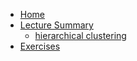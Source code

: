 <!-- docs/_sidebar.md -->
* [Home](/README.md)
* [Lecture Summary](/lecture%20summary/)
  * [hierarchical clustering](/lecture%20summary/hierarchical%20clustering.md)
* [Exercises](/exercises/)

